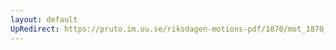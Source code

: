 ```yaml
---
layout: default
UpRedirect: https://pruto.im.uu.se/riksdagen-motions-pdf/1870/mot_1870__ak__252/mot_1870__ak__252-001.pdf
---
```


